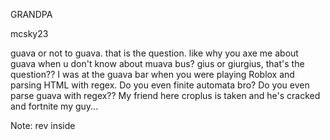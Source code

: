 GRANDPA

mcsky23

guava or not to guava. that is the question. like why you axe me about guava when u don't know about muava bus? gius or giurgius, that's the question?? I was at the guava bar when you were playing Roblox and parsing HTML with regex. Do you even finite automata bro? Do you even parse guava with regex?? My friend here croplus is taken and he's cracked and fortnite my guy...

Note: rev inside
